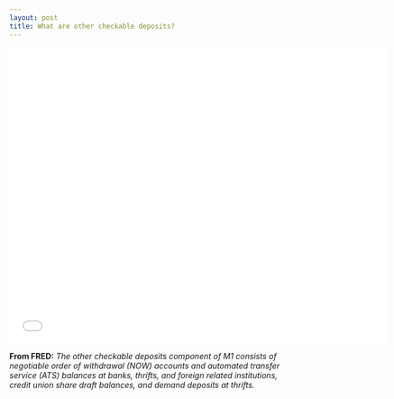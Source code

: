 ```yaml
---
layout: post
title: What are other checkable deposits? 
---
```


<iframe src="//fred.stlouisfed.org/graph/graph-landing.php?g=6vX6&width=670&height=475" scrolling="no" frameborder="0" style="overflow:hidden; width:670px; height:525px;" allowTransparency="true"></iframe>

**From FRED:** _The other checkable deposits component of M1 consists of negotiable order of withdrawal (NOW) accounts and automated transfer service (ATS) balances at banks, thrifts, and foreign related institutions, credit union share draft balances, and demand deposits at thrifts._
